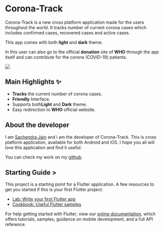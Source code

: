 # Corona-Track

Corona-Track is a new cross platform application made for the users throughout the world. It tracks number of current corona cases which includes confirmed cases, recovered cases and active cases.

This app comes with both **light** and **dark** theme.

In this user can also go to the official **donation** site of **WHO** through the app itself and can contribute for the corona (COVID-19) patients.

<img src="https://media.giphy.com/media/yN4psF1lMgoaePuOyF/giphy.gif"/>

## Main Highlights :sparkles:

* **Tracks** the current number of corona cases.
* **Friendly** Interface.
* Supports both**Light** and **Dark** theme.
* Easy redirection to **WHO** official website.

## About the developer

I am [Sachendra Jain](https://github.com/sachendra-codes) and i am the developer of Corona-Track.
This is cross platform application, available for both Android and iOS. 
I hope you all will love this application and find it useful.

You can check my work on my [github](https://github.com/sachendra-codes).


## Starting Guide >

This project is a starting point for a Flutter application.
A few resources to get you started if this is your first Flutter project:

- [Lab: Write your first Flutter app](https://flutter.dev/docs/get-started/codelab)
- [Cookbook: Useful Flutter samples](https://flutter.dev/docs/cookbook)

For help getting started with Flutter, view our
[online documentation](https://flutter.dev/docs), which offers tutorials,
samples, guidance on mobile development, and a full API reference.
